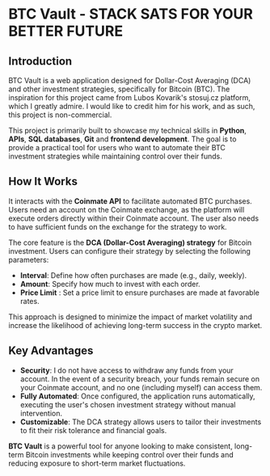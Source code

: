 # BTC Vault - STACK SATS FOR YOUR BETTER FUTURE

## Introduction
BTC Vault is a web application designed for Dollar-Cost Averaging (DCA) and other investment strategies, specifically for Bitcoin (BTC). The inspiration for this project came from Lubos Kovarik's stosuj.cz platform, which I greatly admire. I would like to credit him for his work, and as such, this project is non-commercial.

This project is primarily built to showcase my technical skills in **Python**, **APIs**, **SQL databases**, **Git** and **frontend development**. The goal is to provide a practical tool for users who want to automate their BTC investment strategies while maintaining control over their funds.

## How It Works
It interacts with the **Coinmate API** to facilitate automated BTC purchases. Users need an account on the Coinmate exchange, as the platform will execute orders directly within their Coinmate account. The user also needs to have sufficient funds on the exchange for the strategy to work.

The core feature is the **DCA (Dollar-Cost Averaging) strategy** for Bitcoin investment. Users can configure their strategy by selecting the following parameters:
- **Interval**: Define how often purchases are made (e.g., daily, weekly).
- **Amount**: Specify how much to invest with each order.
- **Price Limit** : Set a price limit to ensure purchases are made at favorable rates.

This approach is designed to minimize the impact of market volatility and increase the likelihood of achieving long-term success in the crypto market.

## Key Advantages
- **Security**: I do not have access to withdraw any funds from your account. In the event of a security breach, your funds remain secure on your Coinmate account, and no one (including myself) can access them.
- **Fully Automated**: Once configured, the application runs automatically, executing the user's chosen investment strategy without manual intervention.
- **Customizable**: The DCA strategy allows users to tailor their investments to fit their risk tolerance and financial goals.

**BTC Vault** is a powerful tool for anyone looking to make consistent, long-term Bitcoin investments while keeping control over their funds and reducing exposure to short-term market fluctuations.

